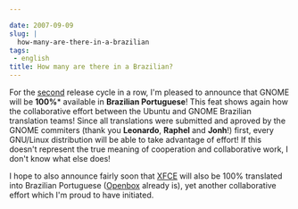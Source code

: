 ```yaml
---

date: 2007-09-09
slug: |
  how-many-are-there-in-a-brazilian
tags:
 - english
title: How many are there in a Brazilian?
---
```


For the [second](http://l10n.gnome.org/languages/pt_BR) release cycle in
a row, I'm pleased to announce that GNOME will be **100%**\* available
in **Brazilian Portuguese**! This feat shows again how the collaborative
effort between the Ubuntu and GNOME Brazilian translation teams! Since
all translations were submitted and aproved by the GNOME commiters
(thank you **Leonardo**, **Raphel** and **Jonh**!) first, every
GNU/Linux distribution will be able to take advantage of effort! If this
doesn't represent the true meaning of cooperation and collaborative
work, I don't know what else does!

I hope to also announce fairly soon that [XFCE](http://www.xfce.org/)
will also be 100% translated into Brazilian Portuguese
([Openbox](http://icculus.org/openbox/index.php/Main_Page) already is),
yet another collaborative effort which I'm proud to have initiated.
